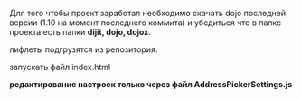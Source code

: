 Для того чтобы проект заработал необходимо скачать dojo последней версии (1.10 на момент последнего коммита) и убедиться что в папке проекта есть папки 
**dijit,
dojo,
dojox**.

лифлеты подгрузятся из репозитория. 

запускать файл index.html

**редактирование настроек только через файл AddressPickerSettings.js**
